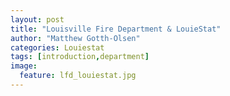 ```yaml
---
layout: post
title: "Louisville Fire Department & LouieStat"
author: "Matthew Gotth-Olsen"
categories: Louiestat
tags: [introduction,department]
image:
  feature: lfd_louiestat.jpg
---
```

